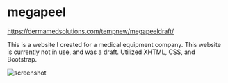 megapeel
================

https://dermamedsolutions.com/tempnew/megapeeldraft/

This is a website I created for a medical equipment company. This website is currently not in use, and was a draft. Utilized XHTML, CSS, and Bootstrap.

![screenshot](http://veganbunny.com/portfolio/images/megapeel/megapeel.png)

